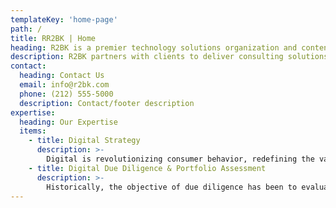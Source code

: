 ```yaml
---
templateKey: 'home-page'
path: /
title: RR2BK | Home
heading: R2BK is a premier technology solutions organization and content creator.
description: R2BK partners with clients to deliver consulting solutions surrounding Technology, Process, Production, Media, and Change initiatives where Digital Consultants shares in the risk and responsibility for delivery of high-quality solutions.
contact:
  heading: Contact Us
  email: info@r2bk.com
  phone: (212) 555-5000
  description: Contact/footer description
expertise:
  heading: Our Expertise
  items:
    - title: Digital Strategy
      description: >-
        Digital is revolutionizing consumer behavior, redefining the value chain across industries, and enabling organizations to become more customer centric. Many organizations have started to address how digital can be introduced into their businesses, but the majority have not yet defined and implemented a robust digital strategy.<br/> R2BK work alongside our clients to build customer centric digital strategies that increase revenues and market share. These strategies permit us to create data-driven personas and a personalized customer experience.
    - title: Digital Due Diligence & Portfolio Assessment
      description: >-
        Historically, the objective of due diligence has been to evaluate the risks related to a company acquisition or divesture, most commonly focused on financial, operational and legal aspects. Today, it has become essential to also evaluate the digital assets of a company, and the risks, costs and benefits to integrate a digital presence, its infrastructure and its related data. <br/>We work with private equity firms to perform due diligence and assess current and potential digital maturity and value of portfolio assets. We also work with investment funds to perform portfolio reviews, giving insight into overall digital performance and defining the key performance indicators to measure digital growth.
---
```

